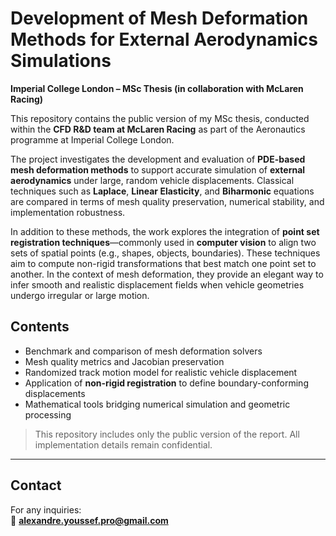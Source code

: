# Development of Mesh Deformation Methods for External Aerodynamics Simulations  
**Imperial College London – MSc Thesis (in collaboration with McLaren Racing)**

This repository contains the public version of my MSc thesis, conducted within the **CFD R&D team at McLaren Racing** as part of the Aeronautics programme at Imperial College London.

The project investigates the development and evaluation of **PDE-based mesh deformation methods** to support accurate simulation of **external aerodynamics** under large, random vehicle displacements. Classical techniques such as **Laplace**, **Linear Elasticity**, and **Biharmonic** equations are compared in terms of mesh quality preservation, numerical stability, and implementation robustness.

In addition to these methods, the work explores the integration of **point set registration techniques**—commonly used in **computer vision** to align two sets of spatial points (e.g., shapes, objects, boundaries). These techniques aim to compute non-rigid transformations that best match one point set to another. In the context of mesh deformation, they provide an elegant way to infer smooth and realistic displacement fields when vehicle geometries undergo irregular or large motion.

## Contents

- Benchmark and comparison of mesh deformation solvers
- Mesh quality metrics and Jacobian preservation
- Randomized track motion model for realistic vehicle displacement
- Application of **non-rigid registration** to define boundary-conforming displacements
- Mathematical tools bridging numerical simulation and geometric processing

> This repository includes only the public version of the report. All implementation details remain confidential.

---

## Contact

For any inquiries:  
📧 **alexandre.youssef.pro@gmail.com**
